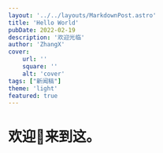 ```yaml
---
layout: '../../layouts/MarkdownPost.astro'
title: 'Hello World'
pubDate: 2022-02-19
description: '欢迎光临'
author: 'ZhangX'
cover:
    url: ''
    square: ''
    alt: 'cover'
tags: ["新闻稿"] 
theme: 'light'
featured: true
---
```


# 欢迎👏来到这。